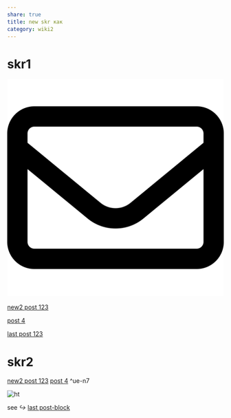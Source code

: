 ```yaml
---
share: true
title: new skr как
category: wiki2
---
```


# skr1

![кккккк200](../_Files_/pic-1.svg)


[new2 post 123](./post-G3-123.md)

[post 4](../second%20my%20post.md)

[last post 123](new-skr-как.md)

# skr2

  [new2 post 123](./post-G3-123.md) [post 4](../second%20my%20post.md) ^ue-n7



![ht](new-skr-как.md#^ue-n7)



see _↪_ [last post-block](new-skr-как.md#^ue-n7)



